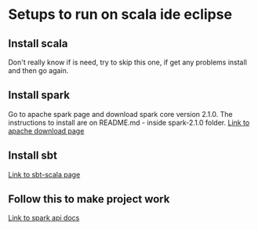 # Setups to run on scala ide eclipse

## Install scala
Don't really know if is need, try to skip this one, if get any problems install and then go again.

## Install spark 
Go to apache spark page and download spark core version 2.1.0. The instructions to install are on README.md - inside spark-2.1.0 folder.
[Link to apache download page](https://spark.apache.org/downloads.html)

## Install sbt
[Link to sbt-scala page](http://www.scala-sbt.org/download.html)

## Follow this to make project work
[Link to spark api docs](http://spark.apache.org/docs/2.1.0/quick-start.html)

